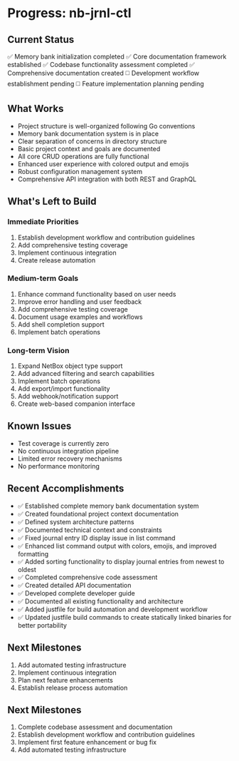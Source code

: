 # Progress: nb-jrnl-ctl

## Current Status
✅ Memory bank initialization completed
✅ Core documentation framework established
✅ Codebase functionality assessment completed
✅ Comprehensive documentation created
◻️ Development workflow establishment pending
◻️ Feature implementation planning pending

## What Works
- Project structure is well-organized following Go conventions
- Memory bank documentation system is in place
- Clear separation of concerns in directory structure
- Basic project context and goals are documented
- All core CRUD operations are fully functional
- Enhanced user experience with colored output and emojis
- Robust configuration management system
- Comprehensive API integration with both REST and GraphQL

## What's Left to Build
### Immediate Priorities
1. Establish development workflow and contribution guidelines
2. Add comprehensive testing coverage
3. Implement continuous integration
4. Create release automation

### Medium-term Goals
1. Enhance command functionality based on user needs
2. Improve error handling and user feedback
3. Add comprehensive testing coverage
4. Document usage examples and workflows
5. Add shell completion support
6. Implement batch operations

### Long-term Vision
1. Expand NetBox object type support
2. Add advanced filtering and search capabilities
3. Implement batch operations
4. Add export/import functionality
5. Add webhook/notification support
6. Create web-based companion interface

## Known Issues
- Test coverage is currently zero
- No continuous integration pipeline
- Limited error recovery mechanisms
- No performance monitoring

## Recent Accomplishments
- ✅ Established complete memory bank documentation system
- ✅ Created foundational project context documentation
- ✅ Defined system architecture patterns
- ✅ Documented technical context and constraints
- ✅ Fixed journal entry ID display issue in list command
- ✅ Enhanced list command output with colors, emojis, and improved formatting
- ✅ Added sorting functionality to display journal entries from newest to oldest
- ✅ Completed comprehensive code assessment
- ✅ Created detailed API documentation
- ✅ Developed complete developer guide
- ✅ Documented all existing functionality and architecture
- ✅ Added justfile for build automation and development workflow
- ✅ Updated justfile build commands to create statically linked binaries for better portability

## Next Milestones
1. Add automated testing infrastructure
2. Implement continuous integration
3. Plan next feature enhancements
4. Establish release process automation

## Next Milestones
1. Complete codebase assessment and documentation
2. Establish development workflow and contribution guidelines
3. Implement first feature enhancement or bug fix
4. Add automated testing infrastructure
